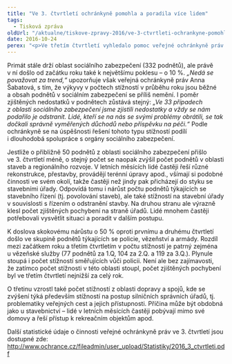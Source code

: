 ```yaml
---
title: "Ve 3. čtvrtletí ochránkyně pomohla a poradila více lidem"
tags:
  - Tisková zpráva
oldUrl: "/aktualne/tiskove-zpravy-2016/ve-3-ctvrtleti-ochrankyne-pomohla-a-poradila-vice-lidem"
date: 2016-10-24
perex: "<p>Ve třetím čtvrtletí vyhledalo pomoc veřejné ochránkyně práv zatím nejvíc lidí za celý rok. V celkovém počtu 2193 podnětů se navíc o 10 % zvýšil počet podnětů v působnosti, takže se ochránkyně mnohem častěji mohla problémy lidí zabývat a reálně tak pomohla či poradila více lidem než v předchozích částech roku.</p>"
---
```


<!-- imported from the old website -->

<p>Primát stále drží oblast sociálního zabezpečení (332 podnětů), ale právě v ní došlo od začátku roku také k největšímu poklesu &ndash; o 10 %. <i>„Nedá se považovat za trend,“</i> upozorňuje však veřejná ochránkyně práv Anna Šabatová, s tím, že výkyvy v počtech stížností v průběhu roku jsou běžné a obsah podnětů v sociálním zabezpečení se příliš nemění. I poměr zjištěných nedostatků v podnětech zůstává stejný: <i>„Ve 33 případech z oblasti sociálního zabezpečení jsme zjistili nedostatky a vždy se nám podařilo je odstranit. Lidé, kteří se na nás se svými problémy obrátili, se tak dočkali správně vyměřených důchodů nebo příspěvku na péči.“</i> Podle ochránkyně se na úspěšnosti řešení tohoto typu stížností podílí i dlouhodobá spolupráce s orgány sociálního zabezpečení.</p> <p>Jestliže o přibližně 50 podnětů z oblasti sociálního zabezpečení přišlo ve 3. čtvrtletí méně, o stejný počet se naopak zvýšil počet podnětů v oblasti staveb a regionálního rozvoje. V letních měsících lidé častěji řeší různé rekonstrukce, přestavby, provádějí terénní úpravy apod., všímají si podobné činnosti ve svém okolí, takže častěji než jindy pak přicházejí do styku se stavebními úřady. Odpovídá tomu i nárůst počtu podnětů týkajících se stavebního řízení (tj. povolování staveb), ale také stížností na stavební úřady v souvislosti s řízením o odstranění stavby. Na druhou stranu ale výrazně klesl počet zjištěných pochybení na straně úřadů. Lidé mnohem častěji potřebovali vysvětlit situaci a poradit v dalším postupu. </p> <p>K doslova skokovému nárůstu o 50 % oproti prvnímu a druhému čtvrtletí došlo ve skupině podnětů týkajících se policie, vězeňství a armády. Rozdíl mezi začátkem roku a třetím čtvrtletím v počtu stížností je patrný zejména u vězeňské služby (77 podnětů za 1.Q, 104 za 2.Q. a 119 za 3.Q.). Plynule stoupá i počet stížností směřujících vůči policii. Není ale bez zajímavosti, že zatímco počet stížnosti v této oblasti stoupl, počet zjištěných pochybení byl ve třetím čtvrtletí nejnižší za celý rok.</p> <p>O třetinu vzrostl také počet stížností z oblasti dopravy a spojů, kde se zvýšení týká především stížností na postup silničních správních úřadů, tj. problematiky veřejných cest a jejich přístupnosti. Příčina může být obdobná jako u stavebnictví – lidé v letních měsících častěji pobývají mimo své domovy a řeší přístup k rekreačním objektům apod.</p><p> Další statistické údaje o činnosti veřejné ochránkyně práv ve 3. čtvrtletí jsou dostupné zde: <a href="http://www.ochrance.cz/fileadmin/user_upload/Statistiky/2016_3_ctvrtleti.pdf">http://www.ochrance.cz/fileadmin/user_upload/Statistiky/2016_3_ctvrtleti.pdf</a></p>

